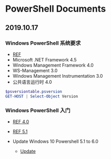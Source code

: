 # PowerShell Documents

## 2019.10.17

### Windows PowerShell 系统要求

* [REF](https://docs.microsoft.com/zh-cn/powershell/scripting/install/windows-powershell-system-requirements?view=powershell-4.0)
* Microsoft .NET Framework 4.5
* Windows Management Framework 4.0
* WS-Management 3.0
* Windows Management Instrumentation 3.0
* 公共语言运行时 4.0

```powershell
$psversiontable.psversion
GET-HOST | Select-Object Version
```

### Windows PowerShell 入门

* [REF 4.0](https://docs.microsoft.com/zh-cn/powershell/scripting/getting-started/getting-started-with-windows-powershell?view=powershell-4.0)
* [REF 5.1](https://docs.microsoft.com/zh-cn/powershell/scripting/getting-started/getting-started-with-windows-powershell?view=powershell-5.1)

* Update Windows 10 Powershell 5.1 to 6.0
  * [Update](https://www.trishtech.com/2018/01/how-to-install-powershell-core-6-0-in-windows-10/)
